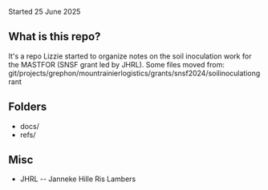 Started 25 June 2025 

## What is this repo?
It's a repo Lizzie started to organize notes on the soil inoculation work for the MASTFOR (SNSF grant led by JHRL). 
Some files moved from: git/projects/grephon/mountrainierlogistics/grants/snsf2024/soilinoculationgrant

## Folders
* docs/ 
* refs/

## Misc
* JHRL -- Janneke Hille Ris Lambers